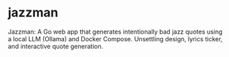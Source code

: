 # jazzman
Jazzman: A Go web app that generates intentionally bad jazz quotes using a local LLM (Ollama) and Docker Compose. Unsettling design, lyrics ticker, and interactive quote generation.
